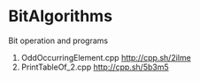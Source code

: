 # BitAlgorithms
Bit operation and programs

1. OddOccurringElement.cpp     http://cpp.sh/2ilme
2. PrintTableOf_2.cpp          http://cpp.sh/5b3m5

